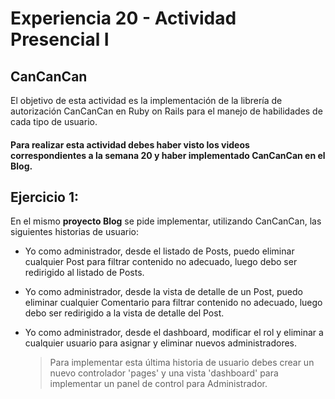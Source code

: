# Experiencia 20 - Actividad Presencial I
## CanCanCan

El objetivo de esta actividad es la implementación de la librería de autorización CanCanCan en Ruby on Rails para el manejo de habilidades de cada tipo de usuario.

#### Para realizar esta actividad debes haber visto los videos correspondientes a la semana 20 y haber implementado CanCanCan en el Blog.

## Ejercicio 1:

 En el mismo **proyecto Blog** se pide implementar, utilizando CanCanCan, las siguientes historias de usuario:

- Yo como administrador, desde el listado de Posts, puedo eliminar cualquier Post para filtrar contenido no adecuado, luego debo ser redirigido al listado de Posts.
	
- Yo como administrador, desde la vista de detalle de un Post, puedo eliminar cualquier Comentario para filtrar contenido no adecuado, luego debo ser redirigido a la vista de detalle del Post.
	
- Yo como administrador, desde el dashboard, modificar el rol y eliminar a cualquier usuario para asignar y eliminar nuevos administradores.
	> Para implementar esta última historia de usuario debes crear un nuevo controlador 'pages' y una vista 'dashboard' para implementar un panel de control para Administrador.
